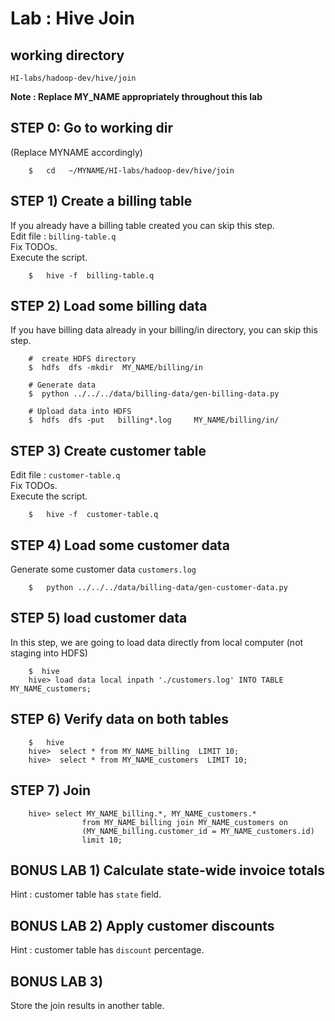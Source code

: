 # Lab : Hive Join

## working directory
`HI-labs/hadoop-dev/hive/join`

**Note : Replace MY_NAME appropriately throughout this lab**

## STEP 0:  Go to working dir
(Replace MYNAME accordingly)
```
    $   cd   ~/MYNAME/HI-labs/hadoop-dev/hive/join
```

## STEP 1) Create a billing table
If you already have a billing table created you can skip this step.  
Edit file  : `billing-table.q`  
Fix TODOs.  
Execute the script.  
```
    $   hive -f  billing-table.q
```


## STEP 2) Load some billing data
If you have billing data already in your billing/in  directory, you can skip this step.  
```
    #  create HDFS directory
    $  hdfs  dfs -mkdir  MY_NAME/billing/in

    # Generate data
    $  python ../../../data/billing-data/gen-billing-data.py
    
    # Upload data into HDFS
    $  hdfs  dfs -put   billing*.log     MY_NAME/billing/in/
```


## STEP 3) Create customer table
Edit file  : `customer-table.q`  
Fix TODOs.   
Execute the script.  
```
    $   hive -f  customer-table.q
```


## STEP 4) Load some customer data
Generate some customer data `customers.log`
```
    $   python ../../../data/billing-data/gen-customer-data.py
```


## STEP 5) load customer data
In this step, we are going to load data directly from local computer  (not staging into HDFS)

```
    $  hive
    hive> load data local inpath './customers.log' INTO TABLE MY_NAME_customers;
```


## STEP 6)  Verify data on both tables
```
    $   hive
    hive>  select * from MY_NAME_billing  LIMIT 10;
    hive>  select * from MY_NAME_customers  LIMIT 10;
```


## STEP 7) Join
```
    hive> select MY_NAME_billing.*, MY_NAME_customers.*
                from MY_NAME_billing join MY_NAME_customers on
                (MY_NAME_billing.customer_id = MY_NAME_customers.id)
                limit 10;
```

## BONUS LAB 1) Calculate state-wide invoice totals
Hint : customer table has `state` field.

## BONUS LAB 2) Apply customer discounts
Hint : customer table has `discount` percentage.


## BONUS LAB 3)
Store the join results in another table.
